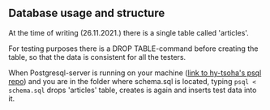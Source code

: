 ## Database usage and structure

At the time of writing (26.11.2021.) there is a single table called 'articles'. 

For testing purposes there is a DROP TABLE-command before creating the table, so that the data is consistent for all the testers.

When Postgresql-server is running on your machine ([link to hy-tsoha's psql repo](https://github.com/hy-tsoha/local-pg)) and you are in the folder where schema.sql is located, typing `psql < schema.sql` drops 'articles' table, creates is again and inserts test data into it. 
